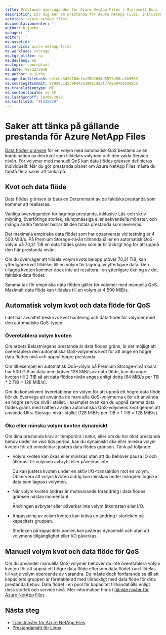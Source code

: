 ```yaml
---
title: Prestanda överväganden för Azure NetApp Files | Microsoft Docs
description: Lär dig mer om prestanda för Azure NetApp Files, inklusive relationen mellan kvot-och data flödes gränsen och hur du dynamiskt ökar/minskar volym kvoten.
services: azure-netapp-files
documentationcenter: ''
author: b-juche
manager: ''
editor: ''
ms.assetid: ''
ms.service: azure-netapp-files
ms.workload: storage
ms.tgt_pltfrm: na
ms.devlang: na
ms.topic: conceptual
ms.date: 09/22/2020
ms.author: b-juche
ms.openlocfilehash: edfebe3d9470defbe70b3694d5574e58ca3b5938
ms.sourcegitcommit: 829d951d5c90442a38012daaf77e86046018e5b9
ms.translationtype: MT
ms.contentlocale: sv-SE
ms.lasthandoff: 10/09/2020
ms.locfileid: "91325529"
---
```

# <a name="performance-considerations-for-azure-netapp-files"></a>Saker att tänka på gällande prestanda för Azure NetApp Files

[Data flödes gränsen](azure-netapp-files-service-levels.md) för en volym med automatisk QoS bestäms av en kombination av den kvot som tilldelats volymen och den valda Service nivån. För volymer med manuell QoS kan data flödes gränsen definieras individuellt. När du gör prestanda planer om Azure NetApp Files måste du förstå flera saker att tänka på. 

## <a name="quota-and-throughput"></a>Kvot och data flöde  

Data flödes gränsen är bara en Determinant av de faktiska prestanda som kommer att realiseras.  

Vanliga överväganden för lagrings prestanda, inklusive Läs-och skriv mixning, överförings storlek, slumpmässiga eller sekventiella mönster, och många andra faktorer bidrar till den totala prestanda som levereras.  

Det maximala empiriska data flödet som har observerats vid testning är 4 500 MiB/s.  På Premium Storage-nivån tillhandahåller en automatisk QoS-volym på 70,31 TiB en data flödes gräns som är tillräckligt hög för att uppnå den här prestanda nivån.  

Om du överväger att tilldela volym kvots belopp utöver 70,31 TiB, kan ytterligare kvot tilldelas till en volym för lagring av ytterligare data. Den tillagda kvoten kommer dock inte att resultera i en ytterligare ökning av det faktiska data flödet.  

Samma tak för empiriska data flöden gäller för volymer med manuella QoS. Maximalt data flöde kan tilldelas till en volym är 4 500 MiB/s.

## <a name="automatic-qos-volume-quota-and-throughput"></a>Automatisk volym kvot och data flöde för QoS

I det här avsnittet beskrivs kvot hantering och data flöde för volymer med den automatiska QoS-typen.

### <a name="overprovisioning-the-volume-quota"></a>Överetablera volym kvoten

Om arbets Belastningens prestanda är data flödes gräns, är det möjligt att överetablera den automatiska QoS-volymens kvot för att ange en högre data flödes nivå och uppnå högre prestanda.  

Om till exempel en automatisk QoS-volym på Premium Storage-nivån bara har 500 GiB av data men kräver 128 MiB/s av data flöde, kan du ange kvoten till 2 TiB så att data flödes nivån anges enligt detta (64 MiB/s per TB * 2 TiB = 128 MiB/s).  

Om du konsekvent överetablerar en volym för att uppnå ett högre data flöde bör du överväga att använda de manuella QoS-volymerna eller att använda en högre service nivå i stället.  I exemplet ovan kan du uppnå samma data flödes gräns med hälften av den automatiska QoS-volymens kvot genom att använda Ultra Storage-nivå i stället (128 MiB/s per TiB * 1 TiB = 128 MiB/s).

### <a name="dynamically-increasing-or-decreasing-volume-quota"></a>Öka eller minska volym kvoten dynamiskt

Om dina prestanda krav är temporära i natur, eller om du har ökat prestanda behov under en viss tids period, kan du dynamiskt öka eller minska volym kvoten för att omedelbart justera data flödes gränsen.  Tänk på följande: 

* Volym kvoten kan ökas eller minskas utan att du behöver pausa IO och åtkomst till volymen avbryts eller påverkas inte.  

    Du kan justera kvoten under en aktiv I/O-transaktion mot en volym.  Observera att volym kvoten aldrig kan minskas under mängden logiska data som lagras i volymen.

* När volym kvoten ändras är motsvarande förändring i data flödes gränsen nästan momentant. 

    Ändringen avbryter eller påverkar inte volym åtkomsten eller I/O.  

* Anpassning av volym kvoten kan kräva en ändring i storleken på kapacitets gruppen.  

    Storleken på kapacitets poolen kan justeras dynamiskt och utan att volymens tillgänglighet eller I/O påverkas.

## <a name="manual-qos-volume-quota-and-throughput"></a>Manuell volym kvot och data flöde för QoS 

Om du använder manuella QoS-volymer behöver du inte överetablera volym kvoten för att uppnå ett högre data flöde eftersom data flödet kan tilldelas till varje volym oberoende av varandra. Du måste dock fortfarande se till att kapacitets gruppen är företablerad med tillräckligt med data flöde för dina prestanda behov. Data flödet i en pool för kapacitet tillhandahålls enligt dess storlek och service nivå. Mer information finns i [tjänste nivåer för Azure NetApp Files](azure-netapp-files-service-levels.md) .


## <a name="next-steps"></a>Nästa steg

- [Tjänstnivåer för Azure NetApp Files](azure-netapp-files-service-levels.md)
- [Prestandamått för Linux](performance-benchmarks-linux.md)